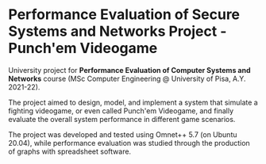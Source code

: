 # Performance Evaluation of Secure Systems and Networks Project - Punch'em Videogame

University project for **Performance Evaluation of Computer Systems and Networks** course (MSc Computer Engineering @ University of Pisa, A.Y. 2021-22).

The project aimed to design, model, and implement a system that simulate a fighting videogame, or even called Punch'em Videogame, and finally evaluate the overall system performance in different game scenarios.

The project was developed and tested using Omnet++ 5.7 (on Ubuntu 20.04), while performance evaluation was studied through the production of graphs with spreadsheet software.
